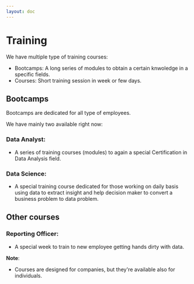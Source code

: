 ```yaml
---
layout: doc
---
```

# Training

We have multiple type of training courses:
- Bootcamps: A long series of modules to obtain a certain knwoledge in a specific fields.
- Courses: Short training session in week or few days.

## Bootcamps

Bootcamps are dedicated for all type of employees.

We have mainly two available right now:

### Data Analyst:

- A series of training courses (modules) to again a special Certification in Data Analysis field.

### Data Science:

- A special training course dedicated for those working on daily basis using data to extract insight and help decision maker to convert a business problem to data problem.

## Other courses

### Reporting Officer:

- A special week to train to new employee getting hands dirty with data.

**Note**:

- Courses are designed for companies, but they're available also for individuals.